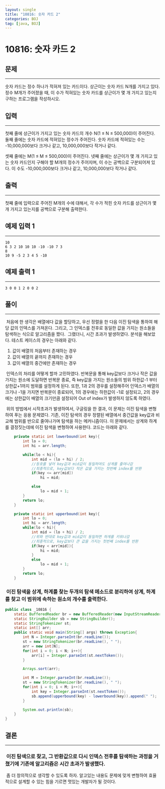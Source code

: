 ```yaml
---
layout: single
title: "10816: 숫자 카드 2"
categories: BOJ
tag: [java, BOJ]
---
```


# 10816: 숫자 카드 2

## 문제
---
숫자 카드는 정수 하나가 적혀져 있는 카드이다. 상근이는 숫자 카드 N개를 가지고 있다. 정수 M개가 주어졌을 때, 이 수가 적혀있는 숫자 카드를 상근이가 몇 개 가지고 있는지 구하는 프로그램을 작성하시오.

## 입력
---
첫째 줄에 상근이가 가지고 있는 숫자 카드의 개수 N(1 ≤ N ≤ 500,000)이 주어진다. 둘째 줄에는 숫자 카드에 적혀있는 정수가 주어진다. 숫자 카드에 적혀있는 수는 -10,000,000보다 크거나 같고, 10,000,000보다 작거나 같다.

셋째 줄에는 M(1 ≤ M ≤ 500,000)이 주어진다. 넷째 줄에는 상근이가 몇 개 가지고 있는 숫자 카드인지 구해야 할 M개의 정수가 주어지며, 이 수는 공백으로 구분되어져 있다. 이 수도 -10,000,000보다 크거나 같고, 10,000,000보다 작거나 같다.

## 출력
---
첫째 줄에 입력으로 주어진 M개의 수에 대해서, 각 수가 적힌 숫자 카드를 상근이가 몇 개 가지고 있는지를 공백으로 구분해 출력한다.

## 예제 입력 1 
---
```
10
6 3 2 10 10 10 -10 -10 7 3
8
10 9 -5 2 3 4 5 -10
```

## 예제 출력 1 
---
```
3 0 0 1 2 0 0 2
```

## 풀이
---
&nbsp;처음에 한 생각은 배열에다 값을 할당하고, 우선 정렬을 한 다음 이진 탐색을 통하여 해당 값의 인덱스를 가져온다. 그리고, 그 인덱스를 전후로 동일한 값을 가지는 원소들을 탐색하는 식으로 알고리즘을 짰다.
&nbsp;그랬더니, 시간 초과가 발생하였다. 분석을 해보았다. 테스트 케이스의 경우는 아래와 같다.
1. 값이 배열의 처음부터 존재하는 경우
2. 값이 배열의 끝까지 존재하는 경우
3. 값이 배열의 중간에만 존재하는 경우  

&nbsp;인덱스의 처리를 어떻게 할까 고민하였다. 반복문을 통해 key값보다 크거나 작은 값을 가지는 원소에 도달하면 반복문 종료, 즉 key값을 가지는 원소들의 범위 하한값-1 부터 상한값+1까지 범위를 설정하게 된다. 또한, 1과 2의 경우를 설정해주어 인덱스가 배열의 크기나 -1을 가지면 반복문이 종료되어, 1의 경우에는 하한값이 -1로 설정되고, 2의 경우에는 상한값이 배열의 크기만큼 설정되어 Out of index가 발생하지 않도록 하였다.  

&nbsp;위의 방법에서 시작초과가 발생하여서, 구글링을 한 결과, 이 문제는 이진 탐색을 변형하여 푸는 응용 문제였다. 기존, 이진 탐색의 경우 정렬된 배열에서 중간값을 key값과 비교해 범위를 반으로 줄여나가며 탐색을 하는 메커니즘이다. 이 문제에서는 상계와 하계를 결정짓는데에 이진 탐색을 변형하여 사용한다. 코드는 아래와 같다.
```java
    private static int lowerbound(int key){
        int lo = 0;
        int hi = arr.length;

        while(lo < hi){
            int mid = (lo + hi) / 2;
            //등호를 넣어 key값과 mid값이 동일하여도 상계를 줄여나감
            //최종적으로, key값보다 작은 값을 가지는 첫번째 index를 반환
            if(key <= arr[mid])
                hi = mid;

            else
                lo = mid + 1;
        }
        return lo;
    }

    private static int upperbound(int key){
        int lo = 0;
        int hi = arr.length;
        while(lo < hi){
            int mid = (lo + hi) / 2;
            //위와 반대로 key값과 mid값이 동일하면 하계를 키워나감
            //최종적으로, key값보다 큰 값을 가지는 첫번째 index를 반환
            if(key < arr[mid]){
                hi = mid;
            }
            else
                lo = mid + 1;
        }
        return lo;
    }
```
### &nbsp;이진 탐색을 상계, 하계를 찾는 두개의 탐색 메소드로 분리하여 상계, 하계를 찾고 이 범위에 속하는 원소의 개수를 출력한다.
```java
public class _10816 {
    static BufferedReader br = new BufferedReader(new InputStreamReader(System.in));
    static StringBuilder sb = new StringBuilder();
    static StringTokenizer st;
    static int[] arr;
    public static void main(String[] args) throws Exception{
        int N = Integer.parseInt(br.readLine());
        st = new StringTokenizer(br.readLine(), " ");
        arr = new int[N];
        for(int i = 0; i < N; i++){
            arr[i] = Integer.parseInt(st.nextToken());
        }

        Arrays.sort(arr);

        int M = Integer.parseInt(br.readLine());
        st = new StringTokenizer(br.readLine(), " ");
        for(int i = 0; i < M; i++){
            int key = Integer.parseInt(st.nextToken());
            sb.append(upperbound(key) - lowerbound(key)).append(" ");
        }

        System.out.println(sb);
    }
}

```
## 결론
---
### &nbsp;이진 탐색으로 찾고, 그 반환값으로 다시 인덱스 전후를 탐색하는 과정을 거쳤기에 기존에 알고리즘은 시간 초과가 발생했다.  
&nbsp;좀 더 창의적으로 생각할 수 있도록 하자. 알고있는 내용도 문제에 맞게 변형하여 효율적으로 설계할 수 있는 힘을 기르면 멋있는 개발자가 될 것이다.